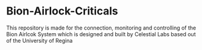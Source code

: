 # Bion-Airlock-Criticals

This repository is made for the connection, monitoring and controlling of the Bion Airlcok System which is designed and built by Celestial Labs based out of the University of Regina 

